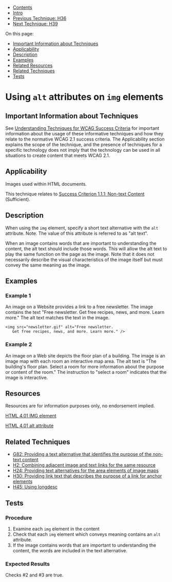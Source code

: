 -   [Contents](https://www.w3.org/WAI/WCAG21/Techniques/#techniques "Table of Contents")
-   [Intro](https://www.w3.org/WAI/WCAG21/Techniques/#introduction "Introduction to Techniques")
-   [Previous Technique: H36](H36)
-   [Next Technique: H39](H39)

On this page:

-   [Important Information about Techniques](#important-information)
-   [Applicability](#applicability)
-   [Description](#description)
-   [Examples](#examples)
-   [Related Resources](#resources)
-   [Related Techniques](#related)
-   [Tests](#tests)

Using `alt` attributes on `img` elements
========================================

Important Information about Techniques
--------------------------------------

See [Understanding Techniques for WCAG Success Criteria](https://www.w3.org/WAI/WCAG21/Understanding/understanding-techniques) for important information about the usage of these informative techniques and how they relate to the normative WCAG 2.1 success criteria. The Applicability section explains the scope of the technique, and the presence of techniques for a specific technology does not imply that the technology can be used in all situations to create content that meets WCAG 2.1.

Applicability
-------------

Images used within HTML documents.

This technique relates to [Success Criterion 1.1.1: Non-text Content](https://www.w3.org/WAI/WCAG21/Understanding/non-text-content) (Sufficient).

Description
-----------

When using the `img` element, specify a short text alternative with the `alt` attribute. Note. The value of this attribute is referred to as "alt text".

When an image contains words that are important to understanding the content, the alt text should include those words. This will allow the alt text to play the same function on the page as the image. Note that it does not necessarily describe the visual characteristics of the image itself but must convey the same meaning as the image.

Examples
--------

### Example 1

An image on a Website provides a link to a free newsletter. The image contains the text "Free newsletter. Get free recipes, news, and more. Learn more." The alt text matches the text in the image.

    <img src="newsletter.gif" alt="Free newsletter. 
       Get free recipes, news, and more. Learn more." />

### Example 2

An image on a Web site depicts the floor plan of a building. The image is an image map with each room an interactive map area. The alt text is "The building's floor plan. Select a room for more information about the purpose or content of the room." The instruction to "select a room" indicates that the image is interactive.

Resources
---------

Resources are for information purposes only, no endorsement implied.

[HTML 4.01 IMG element](https://www.w3.org/TR/html401/struct/objects.html#edef-IMG)

[HTML 4.01 alt attribute](https://www.w3.org/TR/html401/struct/objects.html#adef-alt)

Related Techniques
------------------

-   [G82: Providing a text alternative that identifies the purpose of the non-text content](https://www.w3.org/WAI/WCAG21/Techniques/general/G82)
-   [H2: Combining adjacent image and text links for the same resource](https://www.w3.org/WAI/WCAG21/Techniques/html/H2)
-   [H24: Providing text alternatives for the area elements of image maps](https://www.w3.org/WAI/WCAG21/Techniques/html/H24)
-   [H30: Providing link text that describes the purpose of a link for anchor elements](https://www.w3.org/WAI/WCAG21/Techniques/html/H30)
-   [H45: Using longdesc](https://www.w3.org/WAI/WCAG21/Techniques/html/H45)

Tests
-----

### Procedure

1.  Examine each `img` element in the content
2.  Check that each `img` element which conveys meaning contains an `alt` attribute.
3.  If the image contains words that are important to understanding the content, the words are included in the text alternative.

### Expected Results

Checks \#2 and \#3 are true.
